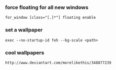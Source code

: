 ### force floating for all new windows
```
for_window [class="[.]*"] floating enable
```

### set a wallpaper
```
exec --no-startup-id feh --bg-scale <path>
```

### cool wallpapers
```
http://www.deviantart.com/morelikethis/348877239
```
